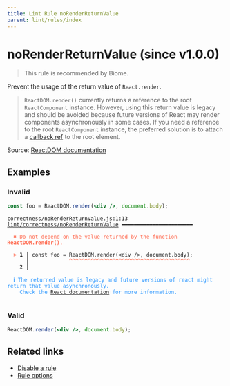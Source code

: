 ```yaml
---
title: Lint Rule noRenderReturnValue
parent: lint/rules/index
---
```


# noRenderReturnValue (since v1.0.0)

> This rule is recommended by Biome.

Prevent the usage of the return value of `React.render`.

>`ReactDOM.render()` currently returns a reference to the root `ReactComponent` instance. However, using this return value is legacy
and should be avoided because future versions of React may render components asynchronously in some cases.
If you need a reference to the root `ReactComponent` instance, the preferred solution is to attach a [callback ref](https://reactjs.org/docs/refs-and-the-dom.html#callback-refs)
to the root element.


Source: [ReactDOM documentation](https://facebook.github.io/react/docs/react-dom.html#render)

## Examples

### Invalid

```jsx
const foo = ReactDOM.render(<div />, document.body);
```

<pre class="language-text"><code class="language-text">correctness/noRenderReturnValue.js:1:13 <a href="https://biomejs.dev/lint/rules/noRenderReturnValue">lint/correctness/noRenderReturnValue</a> ━━━━━━━━━━━━━━━━━━━━━━━

<strong><span style="color: Tomato;">  </span></strong><strong><span style="color: Tomato;">✖</span></strong> <span style="color: Tomato;">Do not depend on the value returned by the function </span><span style="color: Tomato;"><strong>ReactDOM.render()</strong></span><span style="color: Tomato;">.</span>
  
<strong><span style="color: Tomato;">  </span></strong><strong><span style="color: Tomato;">&gt;</span></strong> <strong>1 │ </strong>const foo = ReactDOM.render(&lt;div /&gt;, document.body);
   <strong>   │ </strong>            <strong><span style="color: Tomato;">^</span></strong><strong><span style="color: Tomato;">^</span></strong><strong><span style="color: Tomato;">^</span></strong><strong><span style="color: Tomato;">^</span></strong><strong><span style="color: Tomato;">^</span></strong><strong><span style="color: Tomato;">^</span></strong><strong><span style="color: Tomato;">^</span></strong><strong><span style="color: Tomato;">^</span></strong><strong><span style="color: Tomato;">^</span></strong><strong><span style="color: Tomato;">^</span></strong><strong><span style="color: Tomato;">^</span></strong><strong><span style="color: Tomato;">^</span></strong><strong><span style="color: Tomato;">^</span></strong><strong><span style="color: Tomato;">^</span></strong><strong><span style="color: Tomato;">^</span></strong><strong><span style="color: Tomato;">^</span></strong><strong><span style="color: Tomato;">^</span></strong><strong><span style="color: Tomato;">^</span></strong><strong><span style="color: Tomato;">^</span></strong><strong><span style="color: Tomato;">^</span></strong><strong><span style="color: Tomato;">^</span></strong><strong><span style="color: Tomato;">^</span></strong><strong><span style="color: Tomato;">^</span></strong><strong><span style="color: Tomato;">^</span></strong><strong><span style="color: Tomato;">^</span></strong><strong><span style="color: Tomato;">^</span></strong><strong><span style="color: Tomato;">^</span></strong><strong><span style="color: Tomato;">^</span></strong><strong><span style="color: Tomato;">^</span></strong><strong><span style="color: Tomato;">^</span></strong><strong><span style="color: Tomato;">^</span></strong><strong><span style="color: Tomato;">^</span></strong><strong><span style="color: Tomato;">^</span></strong><strong><span style="color: Tomato;">^</span></strong><strong><span style="color: Tomato;">^</span></strong><strong><span style="color: Tomato;">^</span></strong><strong><span style="color: Tomato;">^</span></strong><strong><span style="color: Tomato;">^</span></strong><strong><span style="color: Tomato;">^</span></strong>
    <strong>2 │ </strong>
  
<strong><span style="color: rgb(38, 148, 255);">  </span></strong><strong><span style="color: rgb(38, 148, 255);">ℹ</span></strong> <span style="color: rgb(38, 148, 255);">The returned value is legacy and future versions of react might return that value asynchronously.
</span><span style="color: rgb(38, 148, 255);">  </span><span style="color: rgb(38, 148, 255);">  </span><span style="color: rgb(38, 148, 255);">Check the </span><span style="color: rgb(38, 148, 255);"><a href="https://facebook.github.io/react/docs/react-dom.html#render">React documentation</a></span><span style="color: rgb(38, 148, 255);"> for more information.</span>
  
</code></pre>

### Valid

```jsx
ReactDOM.render(<div />, document.body);
```

## Related links

- [Disable a rule](/linter/#disable-a-lint-rule)
- [Rule options](/linter/#rule-options)
